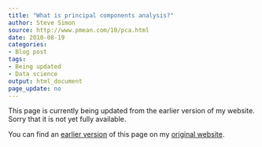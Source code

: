 ```yaml
---
title: "What is principal components analysis?"
author: Steve Simon
source: http://www.pmean.com/10/pca.html
date: 2010-08-19
categories:
- Blog post
tags:
- Being updated
- Data science
output: html_document
page_update: no
---
```


This page is currently being updated from the earlier version of my website. Sorry that it is not yet fully available.

<!---More--->

You can find an [earlier version][sim1] of this page on my [original website][sim2].

[sim1]: http://www.pmean.com/10/pca.html
[sim2]: http://www.pmean.com/original_site.html
